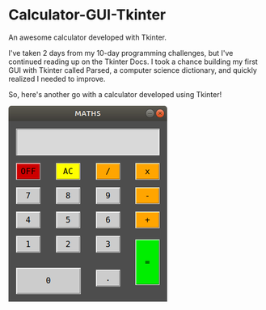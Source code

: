 # Calculator-GUI-Tkinter
An awesome calculator developed with Tkinter.

I've taken 2 days from my 10-day programming challenges, but I've continued reading up on the Tkinter Docs. 
I took a chance building my first GUI with Tkinter called Parsed, a computer science dictionary, and quickly realized I needed to improve.

So, here's another go with a calculator developed using Tkinter! 

![Calculator!](Calc.png)
